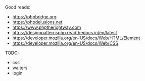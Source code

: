 Good reads:

- https://phpbridge.org
- https://phpdelusions.net
- https://www.phptherightway.com
- https://designpatternsphp.readthedocs.io/en/latest
- https://developer.mozilla.org/en-US/docs/Web/HTML/Element
- https://developer.mozilla.org/en-US/docs/Web/CSS


TODO:

- css
- waiters
- login
